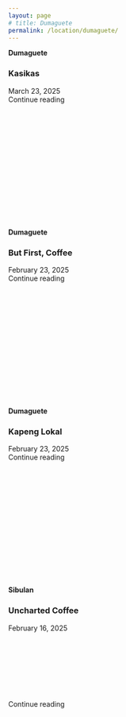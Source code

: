 ```yaml
---
layout: page
# title: Dumaguete
permalink: /location/dumaguete/
---
```



<div id="Location" style="display:none;" class="Dumaguete"></div>
<div class="container">     
  <div class="row mb-2">
    <div class="col-md-6">
      <div class="row g-0 border rounded overflow-hidden flex-md-row mb-4 shadow-sm h-md-250 position-relative">
        <div class="col p-4 d-flex flex-column position-static">
          <strong class="d-inline-block mb-2 text-primary-emphasis">Dumaguete</strong>
          <h3 class="mb-0">Kasikas</h3>
          <div class="mb-1 text-body-secondary">March 23, 2025</div>
          <a ="{{ site.baseurl }}/location/dumaguete/kasikas" class="icon-link gap-1 icon-link-hover stretched-link">
              Continue reading
          </a>
        </div>
        <div class="col-auto d-none d-lg-block">
          <svg class="bd-placeholder-img" width="200" height="250" xmlns="http://www.w3.org/2000/svg" role="img" aria-label="Placeholder: Thumbnail" preserveAspectRatio="xMidYMid slice" focusable="false">
            <image ="{{ site.baseurl }}/images/kasikas/kasikas_1.jpg" width="110%" height="100%" />
          </svg>
        </div>
      </div>
    </div>
    <div class="col-md-6">
      <div class="row g-0 border rounded overflow-hidden flex-md-row mb-4 shadow-sm h-md-250 position-relative">
        <div class="col p-4 d-flex flex-column position-static">
          <strong class="d-inline-block mb-2 text-success-emphasis">Dumaguete</strong>
          <h3 class="mb-0">But First, Coffee</h3>
          <div class="mb-1 text-body-secondary">February 23, 2025</div>
          <a ="{{ site.baseurl }}/location/dumaguete/but_first_coffee" class="icon-link gap-1 icon-link-hover stretched-link"> Continue reading </a>
        </div>
        <div class="col-auto d-none d-lg-block">
          <svg class="bd-placeholder-img" width="200" height="250" xmlns="http://www.w3.org/2000/svg" role="img" aria-label="Placeholder: Thumbnail" preserveAspectRatio="xMidYMid slice" focusable="false">
            <image ="{{ site.baseurl }}/images/but_first_coffee/but_first_coffee_1.jpg" width="110%" height="100%" />
          </svg>
        </div>
      </div>
    </div>
    <div class="col-md-6">
      <div class="row g-0 border rounded overflow-hidden flex-md-row mb-4 shadow-sm h-md-250 position-relative">
        <div class="col p-4 d-flex flex-column position-static">
          <strong class="d-inline-block mb-2 text-primary-emphasis">Dumaguete</strong>
          <h3 class="mb-0">Kapeng Lokal</h3>
          <div class="mb-1 text-body-secondary">February 23, 2025</div>
          <a ="{{ site.baseurl }}/location/dumaguete/kapeng_lokal" class="icon-link gap-1 icon-link-hover stretched-link">
            Continue reading
          </a>
        </div>
        <div class="col-auto d-none d-lg-block">
          <svg class="bd-placeholder-img" width="200" height="250" xmlns="http://www.w3.org/2000/svg" role="img" aria-label="Placeholder: Thumbnail" preserveAspectRatio="xMidYMid slice" focusable="false">
            <image ="{{ site.baseurl }}/images/kapeng_local/kapeng_local_1.JPEG" width="110%" height="100%" />
          </svg>
        </div>
      </div>
    </div>
    <div class="col-md-6">
      <div class="row g-0 border rounded overflow-hidden flex-md-row mb-4 shadow-sm h-md-250 position-relative">
        <div class="col p-4 d-flex flex-column position-static">
          <strong class="d-inline-block mb-2 text-primary-emphasis">Sibulan</strong>
          <h3 class="mb-0">Uncharted Coffee</h3>
          <div class="mb-1 text-body-secondary">February 16, 2025</div>
          <!-- <p class="card-text mb-auto">This is a wider card with supporting text below as a natural lead-in to additional content.</p> -->
          <a ="{{ site.baseurl }}/location/dumaguete/uncharted_coffee" class="icon-link gap-1 icon-link-hover stretched-link">
            Continue reading
            <svg class="bi"><use xlink:href="#chevron-right"/></svg>
          </a>
        </div>
        <div class="col-auto d-none d-lg-block">
          <svg class="bd-placeholder-img" width="200" height="250" xmlns="http://www.w3.org/2000/svg" role="img" aria-label="Placeholder: Thumbnail" preserveAspectRatio="xMidYMid slice" focusable="false">
            <image ="{{ site.baseurl }}/images/uncharted_coffee/uncharted_coffee_1.JPEG" width="110%" height="100%"/>
          </svg>
        </div>
      </div>
    </div>
  </div>
</div>